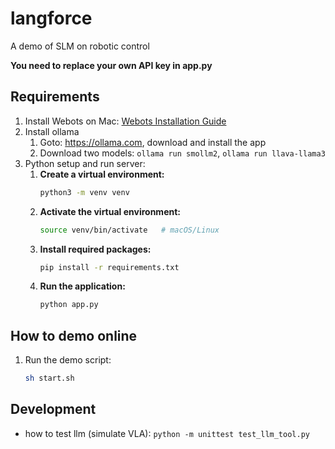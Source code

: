 # langforce
A demo of SLM on robotic control

**You need to replace your own API key in app.py**

## Requirements
1. Install Webots on Mac: [Webots Installation Guide](https://cyberbotics.com/doc/guide/installation-procedure#from-the-homebrew-package)
2. Install ollama 
   1. Goto: https://ollama.com, download and install the app
   2. Download two models: `ollama run smollm2`, `ollama run llava-llama3`
3. Python setup and run server:
   1. **Create a virtual environment:**
      ```bash
      python3 -m venv venv
      ```
   2. **Activate the virtual environment:**
      ```bash
      source venv/bin/activate   # macOS/Linux
      ```
   3. **Install required packages:**
      ```bash
      pip install -r requirements.txt
      ```
   4. **Run the application:**
      ```bash
      python app.py
      ```

## How to demo online
1. Run the demo script:
   ```bash
   sh start.sh

## Development

* how to test llm (simulate VLA): `python -m unittest test_llm_tool.py`


